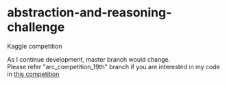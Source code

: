 # abstraction-and-reasoning-challenge
Kaggle competition

As I continue development, master branch would change.  
Please refer "arc_competition_19th" branch if you are interested in my code in [this competition](https://www.kaggle.com/c/abstraction-and-reasoning-challenge/)
